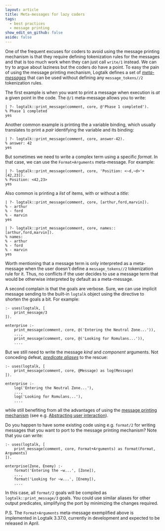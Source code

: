 ```yaml
---
layout: article
title: Meta-messages for lazy coders
tags:
  - best practices
  - message printing
show_edit_on_github: false
aside: false
---
```


One of the frequent excuses for coders to avoid using the message printing
mechanism is that they require defining tokenization rules for the messages
and that is too much work when they can just call `write/1` instead. We can
try to argue about laziness but the coders do have a point. To easy the pain
of using the message printing mechanism, Logtalk defines a set of
[*meta-messages*](https://logtalk.org/manuals/userman/debugging.html#meta-messages)
that can be used without defining any `message_tokens//2` tokenization rules.

The first example is when you want to print a message when execution is *at*
a given point in the code. The `@/1` meta-message allows you to write:

```text
| ?- logtalk::print_message(comment, core, @'Phase 1 completed').
% Phase 1 completed
yes
```

Another common example is printing the a variable binding, which usually
translates to print a *pair* identifying the variable and its binding:

```text
| ?- logtalk::print_message(comment, core, answer-42).
% answer: 42
yes
```

But sometimes we need to write a complex term using a specific *format*. In
that case, we can use the `Format+Arguments` meta-message. For example:

```text
| ?- logtalk::print_message(comment, core, 'Position: <~d,~d>'+[42,23]).
% Position: <42,23>
yes
```

Also common is printing a *list* of items, with or without a *title*:

```text
| ?- logtalk::print_message(comment, core, [arthur,ford,marvin]).
% - arthur
% - ford
% - marvin
yes

| ?- logtalk::print_message(comment, core, names::[arthur,ford,marvin]).
% names:
% - arthur
% - ford
% - marvin
yes
```

Worth mentioning that a message term is only interpreted as a meta-message
when the user doesn't define a `message_tokens//2` tokenization rule for it.
Thus, no conflicts if the user decides to use a message term that would be
otherwise interpreted by default as a meta-message.

A second complain is that the goals are verbose. Sure, we can use implicit
message sending to the built-in `logtalk` object using the directive to
shorten the goals a bit. For example:

```logtalk
:- uses(logtalk, [
    print_message/3
]).

enterprise :-
    print_message(comment, core, @('Entering the Neutral Zone...')),
    ...,
    print_message(comment, core, @('Looking for Romulans...')),
    ....
```

But we still need to write the message *kind* and *component* arguments. Not
conceding defeat, [*predicate aliases*](../../01/08/object-and-predicate-aliases.html)
to the rescue:

```logtalk
:- uses(logtalk, [
    print_message(comment, core, @Message) as log(Message)
]).

enterprise :-
    log('Entering the Neutral Zone...'),
    ...,
    log('Looking for Romulans...'),
    ....
```

while still benefiting from all the advantages of using the
[message printing mechanism](https://logtalk.org/manuals/userman/printing.html) (see e.g. [Abstracting user interaction](../../../2019/11/14/abstracting-user-interaction.html)).

Do you happen to have some existing code using e.g. `format/2` for writing messages
that you want to port to the message printing mechanism? Note that you can write:

```logtalk
:- uses(logtalk, [
    print_message(comment, core, Format+Arguments) as format(Format, Arguments)
]).

enterprise(Zone, Enemy) :-
    format('Entering the ~w...', [Zone]),
    ...,
    format('Looking for ~w...', [Enemy]),
    ....
```

In this case, all `format/2` goals will be compiled as `logtalk::print_message/3`
goals. You could use similar aliases for other output predicates, simplifying the
port by minimizing the changes required.

P.S. The `Format+Arguments` meta-message exemplified above is implemented in
Logtalk 3.37.0, currently in development and expected to be released in April.
